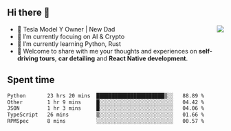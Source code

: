 ## Hi there 👋
<img align="right" src="https://github-readme-stats.vercel.app/api?username=ljunb&show_icons=true&icon_color=CE1D2D&text_color=718096&bg_color=00000000&hide_title=true&hide_border=true" />

- 🚗 Tesla Model Y Owner | New Dad
- 🔭 I’m currently focuing on AI & Crypto
- 🌱 I’m currently learning Python, Rust
- 💬 Welcome to share with me your thoughts and experiences on **self-driving tours**, **car detailing** and **React Native development**.




## Spent time
<!--START_SECTION:waka-->

```txt
Python       23 hrs 20 mins  ██████████████████████▒░░   88.89 %
Other        1 hr 9 mins     █░░░░░░░░░░░░░░░░░░░░░░░░   04.42 %
JSON         1 hr 3 mins     █░░░░░░░░░░░░░░░░░░░░░░░░   04.06 %
TypeScript   26 mins         ▒░░░░░░░░░░░░░░░░░░░░░░░░   01.66 %
RPMSpec      8 mins          ░░░░░░░░░░░░░░░░░░░░░░░░░   00.57 %
```

<!--END_SECTION:waka-->
